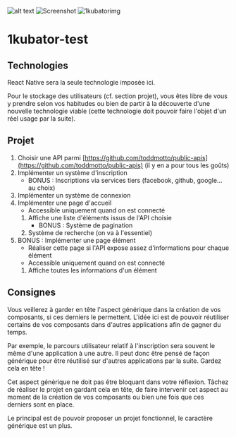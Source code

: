 ![alt text](https://www.casimages.com/i/190711025434577567.png)
![Screenshot](1kubatorimg.png)
![1kubatorimg](https://user-images.githubusercontent.com/48042853/61052772-60041380-a3ec-11e9-8942-0d83b3393ca2.png)

# 1kubator-test
## Technologies

React Native sera la seule technologie imposée ici.

Pour le stockage des utilisateurs (cf. section projet), vous êtes libre de vous y prendre selon vos habitudes ou bien de partir à la découverte d'une nouvelle technologie viable (cette technologie doit pouvoir faire l'objet d'un réel usage par la suite).

## Projet

1. Choisir une API parmi [https://github.com/toddmotto/public-apis](https://github.com/toddmotto/public-apis) (il y en a pour tous les goûts)
2. Implémenter un système d'inscription
    - BONUS : Inscriptions via services tiers (facebook, github, google... au choix)
3. Implémenter un système de connexion
4. Implémenter une page d'accueil
    - Accessible uniquement quand on est connecté
    1. Affiche une liste d'éléments issus de l'API choisie
        - BONUS : Système de pagination
    2. Système de recherche (on va à l'essentiel)
5. BONUS : Implémenter une page élément
    - Réaliser cette page si l'API expose assez d'informations pour chaque élément
    - Accessible uniquement quand on est connecté
    1. Affiche toutes les informations d'un élément

## Consignes

Vous veillerez à garder en tête l'aspect générique dans la création de vos composants, si ces derniers le permettent. L'idée ici est de pouvoir réutiliser certains de vos composants dans d'autres applications afin de gagner du temps.

Par exemple, le parcours utilisateur relatif à l'inscription sera souvent le même d'une application à une autre. Il peut donc être pensé de façon générique pour être réutilisé sur d'autres applications par la suite. Gardez cela en tête !

Cet aspect générique ne doit pas être bloquant dans votre réflexion. Tâchez de réaliser le projet en gardant cela en tête, de faire intervenir cet aspect au moment de la création de vos composants ou bien une fois que ces derniers sont en place.

Le principal est de pouvoir proposer un projet fonctionnel, le caractère générique est un plus.
